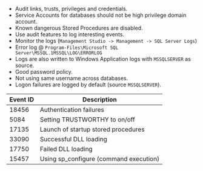 * Audit links, trusts, privileges and credentials.
* Service Accounts for databases should not be high privilege domain account.
* Known dangerous Stored Procedures are disabled.
* Use audit features to log interesting events.
* Monitor the logs (`Management Studio -> Management -> SQL Server Logs`)
* Error log @ `Program-Files\Microsoft SQL Server\MSSQL.1MSSQL\LOG\ERRORLOG`
* Logs are also written to Windows Application logs with `MSSQLSERVER` as source.
* Good password policy.
* Not using same username across databases.
* Logon failures are logged by default (source `MSSQLSERVER`).

| Event ID | Description |
| -------- |------------ |
| 18456 | Authentication failures |
| 5084 | Setting TRUSTWORTHY to on/off |
| 17135 | Launch of startup stored procedures |
| 33090 | Successful DLL loading |
| 17750 | Failed DLL loading |
| 15457 | Using sp_configure (command execution) |
